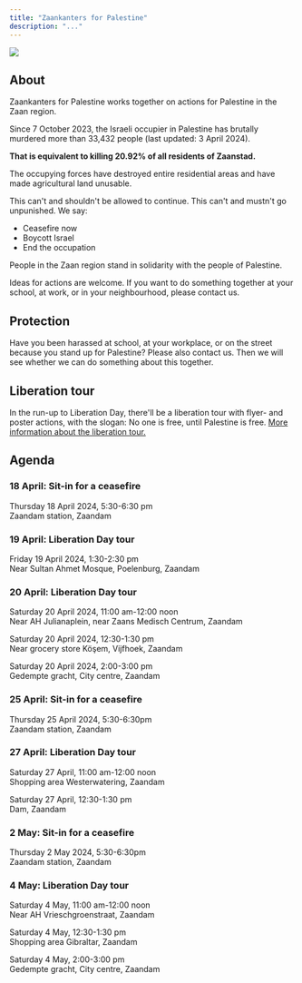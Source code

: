 ```yaml
---
title: "Zaankanters for Palestine"
description: "..."
---
```


![](/img/zaankanters-voor-palestina.jpg)

## About

Zaankanters for Palestine works together on actions for Palestine in the Zaan region.

Since 7 October 2023, the Israeli occupier in Palestine has brutally murdered more than 33,432 people (last updated: 3 April 2024).

**That is equivalent to killing 20.92% of all residents of Zaanstad.**

<!-- 159,806 inhabitants of Zaanstad on 31 January 2023 -->

The occupying forces have destroyed entire residential areas and have made agricultural land unusable.

This can't and shouldn't be allowed to continue. This can't and mustn't go unpunished. We say:

- Ceasefire now
- Boycott Israel
- End the occupation

People in the Zaan region stand in solidarity with the people of Palestine.

Ideas for actions are welcome. If you want to do something together at your school, at work, or in your neighbourhood, please contact us.

## Protection

Have you been harassed at school, at your workplace, or on the street because you stand up for Palestine? Please also contact us. Then we will see whether we can do something about this together.

## Liberation tour 

In the run-up to Liberation Day, there'll be a liberation tour with flyer- and poster actions, with the slogan: No one is free, until Palestine is free. [More information about the liberation tour.](/content/bevrijdingstoer/bevrijdingstoer.en.md)

## Agenda

<!-- ### 25 Jan: Sit-in for a ceasefire
Thursday 25 January 2024, 6pm  
Zaandam station, Zaandam

### 1 Feb: Sit-in for a ceasefire
Thursday 1 February 2024, 6pm  
Zaandam station, Zaandam

### 8 Feb: Sit-in for a ceasefire
Thursday 8 February 2024, 6pm  
Zaandam station, Zaandam 

### 15 Feb: Sit-in for a ceasefire
Thursday 15 February 2024, 6pm  
Zaandam station, Zaandam

### 22 Feb: Sit-in for a ceasefire
Thursday 22 February 2024, 6pm  
Zaandam station, Zaandam

### 26 feb: Remembering the February strike

![Flyer for the 2024 commemoration of the February strike, with the text (in Dutch): "Remember the February strike. Resistance! Against genocide. Then in the Netherlands, now in Palestine. February 26, 9.30 am, Wilhelminabrug Zaandam"](/img/februaristaking.jpg)

Monday 26 February 2024, 9.30am   
Wilhelminabrug, Zaandam 

In 1941, tens of thousands of workers in Zaandam went on strike. They resisted the persecution of Jewish fellow citizens. These were persecuted and murdered by the occupying forces.

Israel is currently perpetrating genocide. Palestinian citizens are persecuted and murdered by the 
Israeli occupier.

The February strikers revolted. That was the right thing to do.

Now it's our turn to do the right thing. Demand the liberation of Palestine!

Let's together commemorate the February strike. Bring a flower.

### 29 Feb: Sit-in for a ceasefire
Thursday 29 February 2024, 6pm  
Zaandam station, Zaandam

### 7 Mar: Sit-in for a ceasefire
Thursday 7 March 2024, 6pm  
Zaandam station, Zaandam 

### 14 March: Sit-in for a ceasefire
Thursday 14 March 2024, 5-6pm  
Zaandam station, Zaandam

### 21 March: Sit-in for a ceasefire
Thursday 21 March 2024, 5-6pm  
Zaandam station, Zaandam

### 28 March: Sit-in for a ceasefire
Thursday 28 March 2024, 5-6pm  
Zaandam station, Zaandam 

### 4 April: Sit-in for a ceasefire
Thursday 4 April 2024, 5.30-6.30pm  
Zaandam station, Zaandam

### 11 April: Sit-in for a ceasefire
Thursday 11 April 2024, 5.30-6.30pm  
Zaandam station, Zaandam -->

### 18 April: Sit-in for a ceasefire
Thursday 18 April 2024, 5:30-6:30 pm  
Zaandam station, Zaandam

### 19 April: Liberation Day tour
Friday 19 April 2024, 1:30-2:30 pm  
Near Sultan Ahmet Mosque, Poelenburg, Zaandam

### 20 April: Liberation Day tour
Saturday 20 April 2024, 11:00 am-12:00 noon   
Near AH Julianaplein, near Zaans Medisch Centrum, Zaandam

Saturday 20 April 2024, 12:30-1:30 pm  
Near grocery store Köşem, Vijfhoek, Zaandam

Saturday 20 April 2024, 2:00-3:00 pm  
Gedempte gracht, City centre, Zaandam

### 25 April: Sit-in for a ceasefire
Thursday 25 April 2024, 5:30-6:30pm  
Zaandam station, Zaandam

### 27 April: Liberation Day tour
Saturday 27 April, 11:00 am-12:00 noon  
Shopping area Westerwatering, Zaandam

Saturday 27 April, 12:30-1:30 pm  
Dam, Zaandam

### 2 May: Sit-in for a ceasefire
Thursday 2 May 2024, 5:30-6:30pm  
Zaandam station, Zaandam

### 4 May: Liberation Day tour
Saturday 4 May, 11:00 am-12:00 noon  
Near AH Vrieschgroenstraat, Zaandam

Saturday 4 May, 12:30-1:30 pm  
Shopping area Gibraltar, Zaandam

Saturday 4 May, 2:00-3:00 pm  
Gedempte gracht, City centre, Zaandam
